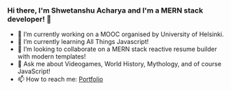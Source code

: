 ### Hi there, I'm Shwetanshu Acharya and I'm a MERN stack developer! 👋



- 🔭 I’m currently working on a MOOC organised by University of Helsinki.
- 🌱 I’m currently learning All Things Javascript!
- 👯 I’m looking to collaborate on a MERN stack reactive resume builder with modern templates!
- 💬 Ask me about Videogames, World History, Mythology, and of course JavaScript!
- 📫 How to reach me: [Portfolio](https://www.linkedin.com/in/shwetanshuacharya/)


